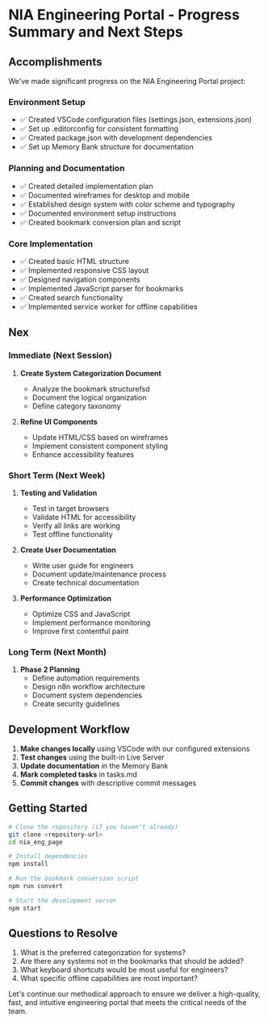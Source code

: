 # NIA Engineering Portal - Progress Summary and Next Steps

## Accomplishments

We've made significant progress on the NIA Engineering Portal project:

### Environment Setup

- ✅ Created VSCode configuration files (settings.json, extensions.json)
- ✅ Set up .editorconfig for consistent formatting
- ✅ Created package.json with development dependencies
- ✅ Set up Memory Bank structure for documentation

### Planning and Documentation

- ✅ Created detailed implementation plan
- ✅ Documented wireframes for desktop and mobile
- ✅ Established design system with color scheme and typography
- ✅ Documented environment setup instructions
- ✅ Created bookmark conversion plan and script

### Core Implementation

- ✅ Created basic HTML structure
- ✅ Implemented responsive CSS layout
- ✅ Designed navigation components
- ✅ Implemented JavaScript parser for bookmarks
- ✅ Created search functionality
- ✅ Implemented service worker for offline capabilities

## Nex

### Immediate (Next Session)

1. **Create System Categorization Document**

   - Analyze the bookmark structurefsd
   - Document the logical organization
   - Define category taxonomy

2. **Refine UI Components**
   - Update HTML/CSS based on wireframes
   - Implement consistent component styling
   - Enhance accessibility features

### Short Term (Next Week)

1. **Testing and Validation**

   - Test in target browsers
   - Validate HTML for accessibility
   - Verify all links are working
   - Test offline functionality

2. **Create User Documentation**

   - Write user guide for engineers
   - Document update/maintenance process
   - Create technical documentation

3. **Performance Optimization**
   - Optimize CSS and JavaScript
   - Implement performance monitoring
   - Improve first contentful paint

### Long Term (Next Month)

1. **Phase 2 Planning**
   - Define automation requirements
   - Design n8n workflow architecture
   - Document system dependencies
   - Create security guidelines

## Development Workflow

1. **Make changes locally** using VSCode with our configured extensions
2. **Test changes** using the built-in Live Server
3. **Update documentation** in the Memory Bank
4. **Mark completed tasks** in tasks.md
5. **Commit changes** with descriptive commit messages

## Getting Started

```bash
# Clone the repository (if you haven't already)
git clone <repository-url>
cd nia_eng_page

# Install dependencies
npm install

# Run the bookmark conversion script
npm run convert

# Start the development server
npm start
```

## Questions to Resolve

1. What is the preferred categorization for systems?
2. Are there any systems not in the bookmarks that should be added?
3. What keyboard shortcuts would be most useful for engineers?
4. What specific offline capabilities are most important?

Let's continue our methodical approach to ensure we deliver a high-quality,
fast, and intuitive engineering portal that meets the critical needs of the team.
